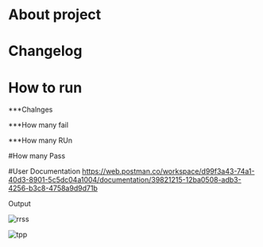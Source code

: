 # About project
# Changelog
 # How to run

***Chalnges

***How many fail

***How many RUn

#How many Pass

#User Documentation
https://web.postman.co/workspace/d99f3a43-74a1-40d3-8901-5c5dc04a1004/documentation/39821215-12ba0508-adb3-4256-b3c8-4758a9d9d71b

Output

![rrss](https://github.com/user-attachments/assets/344e1786-447c-4ec5-b497-0f514cebe41b)

![tpp](https://github.com/user-attachments/assets/f70f594c-601c-4584-bd69-2cc805ad5859)








